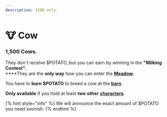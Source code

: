 ```yaml
---
description: 1500 only.
---
```


# 🐮 Cow

### 1,500 Cows.

They don´t receive $POTATO, but you can earn by winning in the **"Milking Contest".**\
****They are the **only way** how you can enter the [**Meadow**](broken-reference)**.**

You have to **burn $POTATO** to breed a cow at the [**barn**](../../locations/barn.md).

**Only available** if you hold at least **two** **other** [**characters**](../).

{% hint style="info" %}
We will announce the exact amount of $POTATO you need soonish.
{% endhint %}
